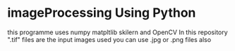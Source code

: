 # imageProcessing Using Python
this programme uses numpy matpltlib skilern and OpenCV
In this repository ".tif" files are the input images used you can use .jpg or .png files also
